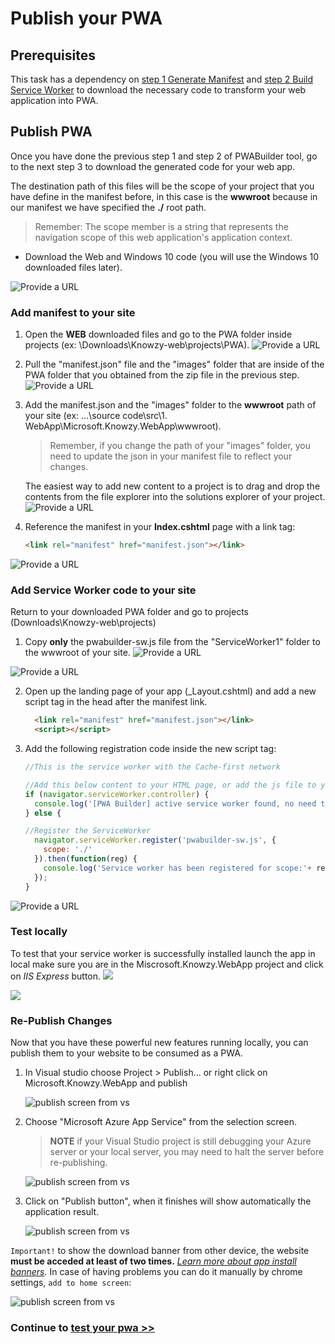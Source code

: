 

# Publish your PWA


## Prerequisites

This task has a dependency on [step 1 Generate Manifest](Lab-part-3.md) and [step 2 Build Service Worker](Lab-part-4.md) to download the necessary code to transform your web application into PWA.

## Publish PWA
 Once you have done the previous step 1 and step 2 of PWABuilder tool, go to the next step 3 to download the generated code for your web app.

 The destination path of this files will be the scope of your project that you have define in the manifest before, in this case is the **wwwroot** because in our manifest we have specified the **./** root path.

> Remember: The scope member is a string that represents the navigation scope of this web application's application context.


+ Download the Web and Windows 10 code (you will use the Windows 10 downloaded files later).

![Provide a URL](/Media/Picture26.jpg)

### Add manifest to your site


1. Open the **WEB** downloaded files and go to the PWA folder inside projects (ex: \Downloads\Knowzy-web\projects\PWA).
![Provide a URL](/Media/Picture27.jpg)

2. Pull the "manifest.json" file and the "images" folder that are inside of the PWA folder that you obtained from the zip file in the previous step.
![Provide a URL](/Media/Picture28.jpg)

3. Add the manifest.json and the "images" folder to the **wwwroot** path of your site (ex: ...\source code\src\1. WebApp\Microsoft.Knowzy.WebApp\wwwroot).

    >Remember, if you change the path of your "images" folder, you need to update the json in your manifest file to reflect your changes.

    The easiest way to add new content to a project is to drag and drop the contents from the file explorer into the solutions explorer of your project.
![Provide a URL](/Media/Picture29.jpg)

4. Reference the manifest in your **Index.cshtml** page with a link tag:

    ````html
    <link rel="manifest" href="manifest.json"></link>
    ````

![Provide a URL](/Media/Picture30.jpg)


  ### Add Service Worker code to your site

  Return to your downloaded PWA folder and go to projects (Downloads\Knowzy-web\projects\)

1. Copy **only** the pwabuilder-sw.js file from the "ServiceWorker1" folder to the wwwroot of your site.
![Provide a URL](/Media/Picture31.jpg)

![Provide a URL](/Media/Picture32.jpg)

2. Open up the landing page of your app (_Layout.cshtml) and add a new script tag in the head after the manifest link.
      ```html
        <link rel="manifest" href="manifest.json"></link>
        <script></script>
      ```

3. Add the following registration code inside the new script tag:

    ```js
    //This is the service worker with the Cache-first network

    //Add this below content to your HTML page, or add the js file to your page at the very top to register service worker
    if (navigator.serviceWorker.controller) {
      console.log('[PWA Builder] active service worker found, no need to register')
    } else {

    //Register the ServiceWorker
      navigator.serviceWorker.register('pwabuilder-sw.js', {
        scope: './'
      }).then(function(reg) {
        console.log('Service worker has been registered for scope:'+ reg.scope);
      });
    }
    ```

![Provide a URL](/Media/Picture33.jpg)


### Test locally
To test that your service worker is successfully installed launch the app in local make sure you are in the Miscrosoft.Knowzy.WebApp project and click on *IIS Express* button.
![](//Media/Picture7.jpg)

![](//Media/Picture34.jpg)
### Re-Publish Changes

Now that you have these powerful new features running locally, you can publish them to your website to be consumed as a PWA.

1. In Visual studio choose Project > Publish... or right click on Microsoft.Knowzy.WebApp and publish

    ![publish screen from vs](/Media/Picture13.jpg)

2. Choose "Microsoft Azure App Service" from the selection screen.

    > **NOTE** if your Visual Studio project is still debugging your Azure server or your local server, you may need to halt the server before re-publishing.

    ![publish screen from vs](/Media/Picture14.jpg)

3. Click on "Publish button", when it finishes will show automatically the application result.

    ![publish screen from vs](/Media/Picture1.jpg)

  ```Important!``` to show the download banner from other device, the website **must be acceded at least of two times.**
   *[Learn more about app install banners](https://developers.google.com/web/fundamentals/app-install-banners/).*
   In case of having problems you can do it manually by chrome settings, `add to home screen`:

  ![publish screen from vs](/Media/Picture35.jpg)



### Continue to [test your pwa >> ](Lab-part-6.md)
